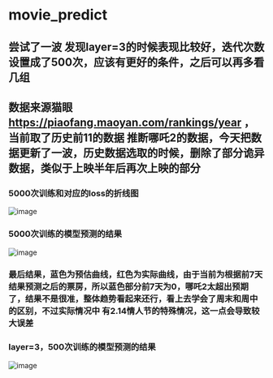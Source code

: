 # movie_predict

## 尝试了一波 发现layer=3的时候表现比较好，迭代次数设置成了500次，应该有更好的条件，之后可以再多看几组

## 数据来源猫眼 https://piaofang.maoyan.com/rankings/year ，当前取了历史前11的数据 推断哪吒2的数据，今天把数据更新了一波，历史数据选取的时候，删除了部分诡异数据，类似于上映半年后再次上映的部分

### 5000次训练和对应的loss的折线图
![image](https://github.com/user-attachments/assets/3f6de38b-bc12-4c2e-9289-873a4794c613)
### 5000次训练的模型预测的结果
![image](https://github.com/user-attachments/assets/b2cf7935-7280-4b73-9258-bc5f77b6b03a)

### 最后结果，蓝色为预估曲线，红色为实际曲线，由于当前为根据前7天结果预测之后的票房，所以蓝色部分前7天为0，哪吒2太超出预期了，结果不是很准，整体趋势看起来还行，看上去学会了周末和周中的区别，不过实际情况中 有2.14情人节的特殊情况，这一点会导致较大误差

### layer=3，500次训练的模型预测的结果
![image](https://github.com/user-attachments/assets/9319b850-be23-4aad-b18a-ca94e94f01c8)



